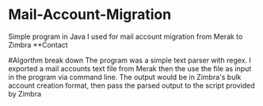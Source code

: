 # Mail-Account-Migration
Simple program in Java I used for mail account migration from Merak to Zimbra **Contact

#Algorthm break down
The program was a simple text parser with regex. I exported a mail accounts text file from Merak then the use the file as input
in the program via command line.
The output would be in Zimbra's bulk account creation format, then pass the parsed output to the script provided by Zimbra
